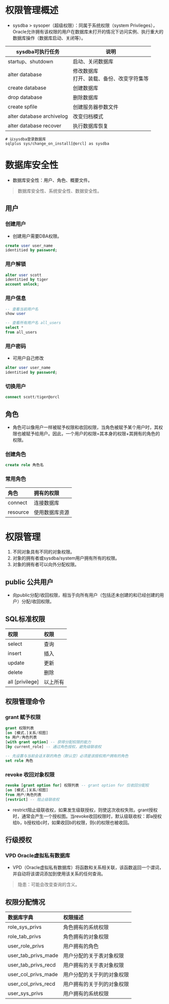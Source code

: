 # 权限管理概述

- sysdba &gt; sysoper（超级权限）：同属于系统权限（system Privileges），Oracle允许拥有该权限的用户在数据库未打开的情况下访问实例、执行重大的数据库操作（数据库启动、关闭等）。

| sysdba可执行任务               | 说明                         |
| ------------------------- | -------------------------- |
| startup、shutdown          | 启动、关闭数据库                   |
| alter database            | 修改数据库<br />打开、装载、备份、改变字符集等 |
| create database           | 创建数据库                      |
| drop database             | 删除数据库                      |
| create spfile             | 创建服务器参数文件                  |
| alter database archivelog | 改变归档模式                     |
| alter database recover    | 执行数据库恢复                    |

```shell
# 以sysdba登录数据库
sqlplus sys/change_on_install[@orcl] as sysdba
```

# 数据库安全性

- 数据库安全性：用户、角色、概要文件。

> 数据库安全性、系统安全性、数据安全性。

## 用户

### 创建用户

- 创建用户需要DBA权限。

```sql
create user user_name
identitied by password;
```

### 用户解锁

```sql
alter user scott  
identitied by tiger 
account unlock;
```

### 用户信息

```sql
-- 查看当前用户名
show user
```

```sql
-- 查看所有用户名 all_users
select *
from all_users
```

### 用户密码

- 可用户自己修改

```sql
alter user user_name
identitied by password;
```

### 切换用户

```sql
connect scott/tiger@orcl
```

## 角色

- 角色可以像用户一样被赋予权限和收回权限，当角色被赋予某个用户时，其权限也被赋予给用户。因此，一个用户的权限=其本身的权限\+其拥有的角色的权限。

### 创建角色

```sql
create role 角色名
```

### 常用角色

| 角色       | 拥有的权限   |
|:-------- |:------- |
| connect  | 连接数据库   |
| resource | 使用数据库资源 |

# 权限管理

1. 不同对象具有不同的对象权限。
2. 对象的拥有者或sysdba/system用户拥有所有的权限。
3. 对象的拥有者可以向外分配权限。

## public 公共用户

- 向public分配/收回权限，相当于向所有用户（包括还未创建的和已经创建的用户）分配/收回权限。

## SQL标准权限

| 权限                | 权限   |
|:----------------- |:---- |
| select            | 查询   |
| insert            | 插入   |
| update            | 更新   |
| delete            | 删除   |
| all \[privilege\] | 以上所有 |

## 权限管理命令

### grant 赋予权限

```sql
grant 权限列表
[on [模式.]关系/视图]
to 用户/角色列表
[with grant option] -- 获得分配权限的能力
[by current_role] -- 通过角色授权，避免级联收权
```

```sql
-- 先设置与当前会话关联的角色（默认空）必须是该授权用户拥有的角色
set role 角色
```

### revoke 收回对象权限

```sql
revoke [grant option for] 权限列表 -- grant option for 仅收回分配权
[on [模式.]关系/视图]
from 用户/角色列表
[restrict] -- 阻止级联收权
```

- restrict阻止级联收权，如果发生级联授权，则使这次收权失败。grant授权时，通常会产生一个授权图。当revoke收回权限时，默认级联收权：即a授权给b，b授权给c时，如果收回b的权限，则c的权限也被收回。

## 行级授权

### VPD Oracle虚拟私有数据库

- VPD（Oracle虚拟私有数据库）将函数和关系相关联，该函数返回一个谓词，并自动将该谓词添加到使用该关系的任何查询。

> 隐患：可能会改变查询的含义。

## 权限分配情况

| 数据库字典                  | 权限描述          |
|:---------------------- |:------------- |
| role\_sys\_privs       | 角色拥有的系统权限     |
| role\_tab\_privs       | 角色拥有的对象权限     |
| user\_role\_privs      | 用户拥有的角色       |
| user\_tab\_privs\_made | 用户分配的关于表对象权限  |
| user\_tab\_privs\_recd | 用户拥有的关于表对象权限  |
| user\_col\_privs\_made | 用户分配的关于列的对象权限 |
| user\_col\_privs\_recd | 用户拥有的关于列的对象权限 |
| user\_sys\_privs       | 用户拥有的系统权限     |

